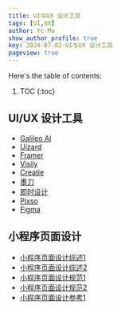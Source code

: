 ```yaml
---
title: UI与UX 设计工具
tags: [UI,UX]
author: Yc-Ma
show_author_profile: true
key: 2024-07-02-UI与UX 设计工具
pageview: true
---
```


Here's the table of contents:
1. TOC
{:toc}

## UI/UX 设计工具

- [Galileo AI](https://www.usegalileo.ai/explore)
- [Uizard](https://uizard.io/)
- [Framer](https://www.framer.com/ui-ux-design-tool/)
- [Visily](https://www.visily.ai/ai-design/)
- [Creatie](https://creatie.ai/)
- [墨刀](https://modao.cc/)
- [即时设计](https://js.design/)
- [Pixso](https://pixso.cn/)
- [Figma](https://www.figma.com/)

## 小程序页面设计

- [小程序页面设计综述1](https://www.uisdc.com/small-program-design-guide)
- [小程序页面设计综述2](https://www.uisdc.com/mini-program-design-guide)
- [小程序页面设计规范1](https://pixso.cn/designskills/the-applet-ui-design-specification/)
- [小程序页面设计规范2](https://developers.weixin.qq.com/miniprogram/design/index.html)
- [小程序页面设计参考1](https://js.design/special/article/appletpage-design.html)



